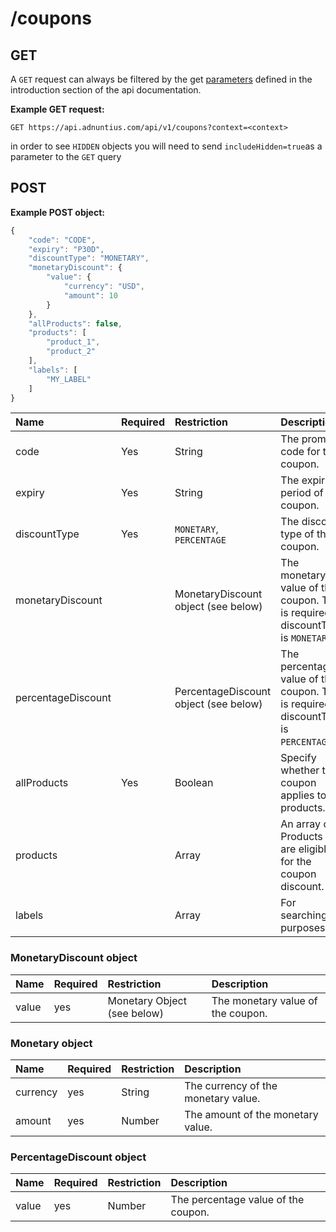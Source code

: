 # /coupons

## GET

A `GET` request can always be filtered by the get [parameters](http://docs.adnuntius.com/api/api-requests) defined in the introduction section of the api
documentation.

**Example GET request:**

```http
GET https://api.adnuntius.com/api/v1/coupons?context=<context>
```

in order to see `HIDDEN` objects you will need to send `includeHidden=true`as a parameter to the `GET` query

## POST

**Example POST object:**

```javascript
{
    "code": "CODE",
    "expiry": "P30D",
    "discountType": "MONETARY",
    "monetaryDiscount": {
        "value": {
            "currency": "USD",
            "amount": 10
        }
    },
    "allProducts": false,
    "products": [ 
        "product_1",
        "product_2"
    ],
    "labels": [
        "MY_LABEL"
    ]
}
```

| Name | Required | Restriction | Description |
| :--- | :--- | :--- | :--- |
| code | Yes | String | The promo code for the coupon. |
| expiry | Yes | String | The expiry period of the coupon. |
| discountType | Yes | `MONETARY`, `PERCENTAGE` | The discount type of the coupon. |
| monetaryDiscount |  | MonetaryDiscount object (see below) | The monetary value of the coupon. This is required if discountType is `MONETARY`. |
| percentageDiscount |  | PercentageDiscount object (see below) | The percentage value of the coupon. This is required if discountType is `PERCENTAGE`. |
| allProducts | Yes | Boolean | Specify whether the coupon applies to all products. |
| products |  | Array | An array of Products that are eligible for the coupon discount. |
| labels |  | Array | For searching purposes. |

### MonetaryDiscount object

| Name | Required | Restriction | Description |
| :--- | :--- | :--- | :--- |
| value | yes | Monetary Object (see below) | The monetary value of the coupon. |

### Monetary object

| Name | Required | Restriction | Description |
| :--- | :--- | :--- | :--- |
| currency | yes | String | The currency of the monetary value. |
| amount | yes | Number | The amount of the monetary value. |

### PercentageDiscount object

| Name | Required | Restriction | Description |
| :--- | :--- | :--- | :--- |
| value | yes | Number | The percentage value of the coupon. |
